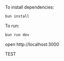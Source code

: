 To install dependencies:
```sh
bun install
```

To run:
```sh
bun run dev
```

open http://localhost:3000

TEST
